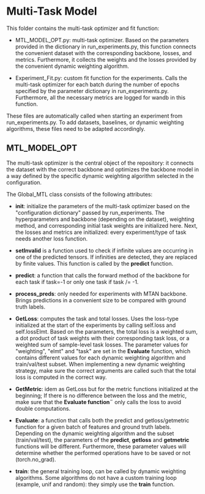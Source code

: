 # Multi-Task Model

This folder contains the multi-task optimizer and fit function:

- MTL_MODEL_OPT.py: multi-task optimizer. Based on the parameters provided in the dictionary in run_experiments.py, this function connects the convenient dataset with the corresponding backbone, losses, and metrics. Furthermore, it collects the weights and the losses provided by the convenient dynamic weighting algorithm. 

- Experiment_Fit.py: custom fit function for the experiments. Calls the multi-task optimizer for each batch during the number of epochs specified by the parameter dictionary in run_experiments.py. Furthermore, all the necessary metrics are logged for wandb in this function. 

These files are automatically called when starting an experiment from run_experiments.py. To add datasets, baselines, or dynamic weighting algorithms, these files need to be adapted accordingly. 


## MTL_MODEL_OPT

The multi-task optimizer is the central object of the repository: it connects the dataset with the correct backbone and optimizes the backbone model in a way defined by the specific dynamic weighting algorithm selected in the configuration. 

The Global_MTL class consists of the following attributes:

- **__init__**: initialize the parameters of the multi-task optimizer based on the "configuration dictionary" passed by run_experiments. The hyperparameters and backbone (depending on the dataset), weighting method, and corresponding initial task weights are initialized here. Next, the losses and metrics are initialized: every experiment/type of task needs another loss function.
  
- **setInvalid** is a function used to check if infinite values are occurring in one of the predicted tensors. If infinities are detected, they are replaced by finite values. This function is called by the **predict** function. 
  
- **predict**: a function that calls the forward method of the backbone for each task if task=-1 or only one task if task /= -1. 

- **process_preds**: only needed for experiments with MTAN backbone. Brings predictions in a convenient size to be compared with ground truth labels.

- **GetLoss**: computes the task and total losses. Uses the loss-type initialized at the start of the experiments by calling self.loss and self.lossElmt. Based on the parameters, the total loss is a weighted sum, a dot product of task weights with their corresponding task loss, or a weighted sum of sample-level task losses. The parameter values for "weighting", "elmt" and "task" are set in the **Evaluate** function, which contains different values for each dynamic weighting algorithm and train/val/test subset. When implementing a new dynamic weighting strategy, make sure the correct arguments are called such that the total loss is computed in the correct way. 

- **GetMetric**: idem as GetLoss but for the metric functions initialized at the beginning; If there is no difference between the loss and the metric, make sure that the **Evaluate function¨** only calls the loss to avoid double computations.

- **Evaluate**: a function that calls both the predict and getloss/getmetric function for a given batch of features and ground truth labels. Depending on the dynamic weighting algorithm and the subset (train/val/test), the parameters of the **predict**, **getloss** and **getmetric** functions will be different. Furthermore, these parameter values will determine whether the performed operations have to be saved or not (torch.no_grad).

- **train**: the general training loop, can be called by dynamic weighting algorithms. Some algorithms do not have a custom training loop (example, unif and random): they simply use the **train** function.
